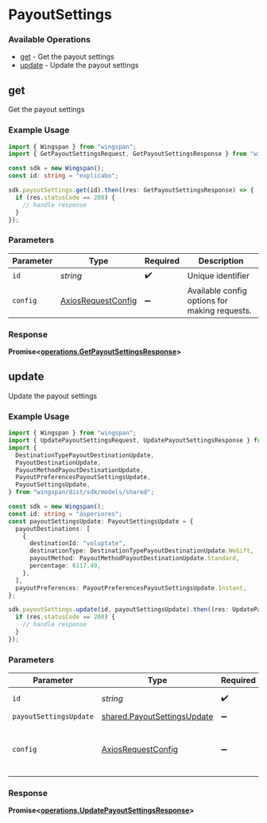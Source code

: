 # PayoutSettings

### Available Operations

* [get](#get) - Get the payout settings
* [update](#update) - Update the payout settings

## get

Get the payout settings

### Example Usage

```typescript
import { Wingspan } from "wingspan";
import { GetPayoutSettingsRequest, GetPayoutSettingsResponse } from "wingspan/dist/sdk/models/operations";

const sdk = new Wingspan();
const id: string = "explicabo";

sdk.payoutSettings.get(id).then((res: GetPayoutSettingsResponse) => {
  if (res.statusCode == 200) {
    // handle response
  }
});
```

### Parameters

| Parameter                                                    | Type                                                         | Required                                                     | Description                                                  |
| ------------------------------------------------------------ | ------------------------------------------------------------ | ------------------------------------------------------------ | ------------------------------------------------------------ |
| `id`                                                         | *string*                                                     | :heavy_check_mark:                                           | Unique identifier                                            |
| `config`                                                     | [AxiosRequestConfig](https://axios-http.com/docs/req_config) | :heavy_minus_sign:                                           | Available config options for making requests.                |


### Response

**Promise<[operations.GetPayoutSettingsResponse](../../models/operations/getpayoutsettingsresponse.md)>**


## update

Update the payout settings

### Example Usage

```typescript
import { Wingspan } from "wingspan";
import { UpdatePayoutSettingsRequest, UpdatePayoutSettingsResponse } from "wingspan/dist/sdk/models/operations";
import {
  DestinationTypePayoutDestinationUpdate,
  PayoutDestinationUpdate,
  PayoutMethodPayoutDestinationUpdate,
  PayoutPreferencesPayoutSettingsUpdate,
  PayoutSettingsUpdate,
} from "wingspan/dist/sdk/models/shared";

const sdk = new Wingspan();
const id: string = "asperiores";
const payoutSettingsUpdate: PayoutSettingsUpdate = {
  payoutDestinations: [
    {
      destinationId: "voluptate",
      destinationType: DestinationTypePayoutDestinationUpdate.WeGift,
      payoutMethod: PayoutMethodPayoutDestinationUpdate.Standard,
      percentage: 6117.49,
    },
  ],
  payoutPreferences: PayoutPreferencesPayoutSettingsUpdate.Instant,
};

sdk.payoutSettings.update(id, payoutSettingsUpdate).then((res: UpdatePayoutSettingsResponse) => {
  if (res.statusCode == 200) {
    // handle response
  }
});
```

### Parameters

| Parameter                                                                  | Type                                                                       | Required                                                                   | Description                                                                |
| -------------------------------------------------------------------------- | -------------------------------------------------------------------------- | -------------------------------------------------------------------------- | -------------------------------------------------------------------------- |
| `id`                                                                       | *string*                                                                   | :heavy_check_mark:                                                         | Unique identifier                                                          |
| `payoutSettingsUpdate`                                                     | [shared.PayoutSettingsUpdate](../../models/shared/payoutsettingsupdate.md) | :heavy_minus_sign:                                                         | N/A                                                                        |
| `config`                                                                   | [AxiosRequestConfig](https://axios-http.com/docs/req_config)               | :heavy_minus_sign:                                                         | Available config options for making requests.                              |


### Response

**Promise<[operations.UpdatePayoutSettingsResponse](../../models/operations/updatepayoutsettingsresponse.md)>**


